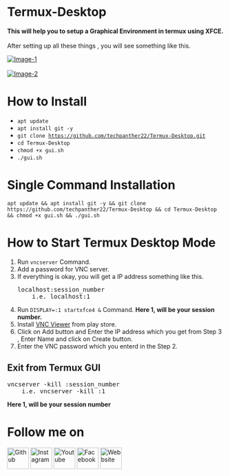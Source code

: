 # Termux-Desktop
<b>This will help you to setup a Graphical Environment in termux using XFCE.</b>
</br></br>After setting up all these things , you will see something like this.

<a target="_blank" rel="noopener noreferrer" href="https://raw.githubusercontent.com/techpanther22/Termux-Desktop/master/Images/Image-1.jpg"><img src="https://raw.githubusercontent.com/techpanther22/Termux-Desktop/master/Images/Image-1.jpg" alt="Image-1" style="max-width:100%;"></a>
</br>
</br>
<a target="_blank" rel="noopener noreferrer" href="https://raw.githubusercontent.com/techpanther22/Termux-Desktop/master/Images/Image-2.jpg"><img src="https://raw.githubusercontent.com/techpanther22/Termux-Desktop/master/Images/Image-2.jpg" alt="Image-2" style="max-width:100%;"></a>

# How to Install
- <code>apt update</code>
- <code>apt install git -y</code>
- <code>git clone https://github.com/techpanther22/Termux-Desktop.git</code>
- <code>cd Termux-Desktop</code>
- <code>chmod +x gui.sh</code>
- <code>./gui.sh</code>

# Single Command Installation
<pre><code>apt update && apt install git -y && git clone https://github.com/techpanther22/Termux-Desktop && cd Termux-Desktop && chmod +x gui.sh && ./gui.sh</code></pre>

# How to Start Termux Desktop Mode
<ol>
<li>Run <code>vncserver</code> Command.</li>
<li>Add a password for VNC server.</li>
<li>If everything is okay, you will get a IP address something like this.</li>
<pre>localhost:session_number
    i.e. localhost:1</pre>
<li>Run <code>DISPLAY=:1 startxfce4 &</code> Command. <b>Here 1, will be your session number. </b></li>

<li>Install <a href="https://play.google.com/store/apps/details?id=com.realvnc.viewer.android">VNC Viewer</a> from play store.</li>
<li>Click on Add button and Enter the IP address which you get from Step 3 , Enter Name and click on Create button.</li>
<li>Enter the VNC password which you enterd in the Step 2.</li>
</ol>

## Exit from Termux GUI 
<pre>vncserver -kill :session_number
    i.e. vncserver -kill :1
</pre>
<b>Here 1, will be your session number</b>
</br>
# Follow me on 
<a href="https://github.com/techpanther22"><img src="https://camo.githubusercontent.com/6db5a07d93819ee616798a5448d0b1c1746f6b45/68747470733a2f2f6564656e742e6769746875622e696f2f537570657254696e7949636f6e732f696d616765732f706e672f6769746875622e706e67" alt="Github" width="50px"></a>
<a href="https://www.instagram.com/techpanther/"><img src="https://camo.githubusercontent.com/68ff38b86f01b428567dcc406116e23728245f4e/68747470733a2f2f6564656e742e6769746875622e696f2f537570657254696e7949636f6e732f696d616765732f7376672f696e7374616772616d2e737667" alt="Instagram" width="50px"></a>
<a href="https://www.youtube.com/techpanther"><img src="https://camo.githubusercontent.com/0f31a4f7adb78461ca03dfaad4a138eedf0d14e0/68747470733a2f2f6564656e742e6769746875622e696f2f537570657254696e7949636f6e732f696d616765732f7376672f796f75747562652e737667" alt="Youtube" width="50px"></a>
<a href="https://www.facebook.com/techpanther22"><img src="https://camo.githubusercontent.com/e6d2040c65e8c6f4da10db72436cf9a1196e43ae/68747470733a2f2f6564656e742e6769746875622e696f2f537570657254696e7949636f6e732f696d616765732f7376672f66616365626f6f6b2e737667" alt="Facebook" width="50px"></a>
<a href="https://techpanther.in"><img src="https://camo.githubusercontent.com/f04204907e15a5b57cacd62b46bd7eaddf481713/68747470733a2f2f6564656e742e6769746875622e696f2f537570657254696e7949636f6e732f696d616765732f7376672f626c6f676765722e737667" alt="Webbsite" width="50px"></a>
